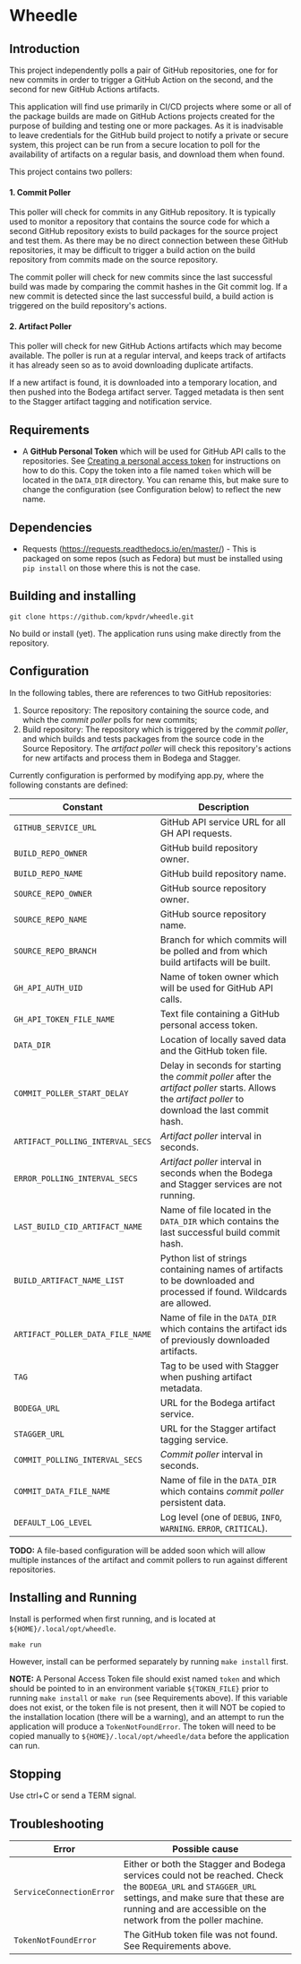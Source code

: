 # Wheedle

## Introduction
This project independently polls a pair of GitHub repositories, one for for new commits in order to
trigger a GitHub Action on the second, and the second for new GitHub Actions artifacts.

This application will find use primarily in CI/CD projects where some or all of the package
builds are made on GitHub Actions projects created for the purpose of building and testing
one or more packages. As it is inadvisable to leave credentials for the GitHub build project to
notify a private or secure system, this project can be run from a secure location to poll for
the availability of artifacts on a regular basis, and download them when found.

This project contains two pollers:

#### 1. Commit Poller
This poller will check for commits in any GitHub repository. It is typically used to monitor a
repository that contains the source code for which a second GitHub repository exists to build
packages for the source project and test them. As there may be no direct connection between these
GitHub repositories, it may be difficult to trigger a build action on the build repository from
commits made on the source repository.

The commit poller will check for new commits since the last successful build was made by
comparing the commit hashes in the Git commit log. If a new commit is detected since the last
successful build, a build action is triggered on the build repository's actions.

#### 2. Artifact Poller
This poller will check for new GitHub Actions artifacts which may become available. The poller is
run at a regular interval, and keeps track of artifacts it has already seen so as to avoid
downloading duplicate artifacts.

If a new artifact is found, it is downloaded into a temporary location, and then pushed into the
Bodega artifact server. Tagged metadata is then sent to the Stagger artifact tagging and
notification service.

## Requirements
- A **GitHub Personal Token** which will be used for GitHub API calls to the repositories. See
[Creating a personal access token](https://docs.github.com/en/free-pro-team@latest/github/authenticating-to-github/creating-a-personal-access-token)
for instructions on how to do this. Copy the token into a file named `token` which will be located
in the `DATA_DIR` directory. You can rename this, but make sure to change the configuration
(see Configuration below) to reflect the new name.

## Dependencies
- Requests (https://requests.readthedocs.io/en/master/) - This is packaged on some repos (such as
  Fedora) but must be installed using `pip install` on those where this is not the case.

## Building and installing
```
git clone https://github.com/kpvdr/wheedle.git
```
No build or install (yet). The application runs using make directly from the repository.

## Configuration
In the following tables, there are references to two GitHub repositories:
1. Source repository: The repository containing the source code, and which the *commit poller* polls
   for new commits;
2. Build repository: The repository which is triggered by the *commit poller*, and which builds
   and tests packages from the source code in the Source Repository. The *artifact poller* will
   check this repository's actions for new artifacts and process them in Bodega and Stagger.

Currently configuration is performed by modifying app.py, where the following constants are
defined:

Constant | Description
---------|------------
`GITHUB_SERVICE_URL` |  GitHub API service URL for all GH API requests.
`BUILD_REPO_OWNER` | GitHub build repository owner.
`BUILD_REPO_NAME` | GitHub build repository name.
`SOURCE_REPO_OWNER` | GitHub source repository owner.
`SOURCE_REPO_NAME` | GitHub source repository name.
`SOURCE_REPO_BRANCH` | Branch for which commits will be polled and from which build artifacts will be built.
`GH_API_AUTH_UID` | Name of token owner which will be used for GitHub API calls.
`GH_API_TOKEN_FILE_NAME` | Text file containing a GitHub personal access token.
`DATA_DIR` | Location of locally saved data and the GitHub token file.
`COMMIT_POLLER_START_DELAY` | Delay in seconds for starting the *commit poller* after the *artifact poller* starts. Allows the *artifact poller* to download the last commit hash.
`ARTIFACT_POLLING_INTERVAL_SECS` | *Artifact poller* interval in seconds.
`ERROR_POLLING_INTERVAL_SECS` | *Artifact poller* interval in seconds when the Bodega and Stagger services are not running.
`LAST_BUILD_CID_ARTIFACT_NAME` | Name of file located in the `DATA_DIR` which contains the last successful build commit hash.
`BUILD_ARTIFACT_NAME_LIST` | Python list of strings containing names of artifacts to be downloaded and processed if found. Wildcards are allowed.
`ARTIFACT_POLLER_DATA_FILE_NAME` | Name of file in the `DATA_DIR` which contains the artifact ids of previously downloaded artifacts.
`TAG` | Tag to be used with Stagger when pushing artifact metadata.
`BODEGA_URL` | URL for the Bodega artifact service.
`STAGGER_URL` | URL for the Stagger artifact tagging service.
`COMMIT_POLLING_INTERVAL_SECS` | *Commit poller* interval in seconds.
`COMMIT_DATA_FILE_NAME` | Name of file in the `DATA_DIR` which contains *commit poller* persistent data.
`DEFAULT_LOG_LEVEL` | Log level (one of `DEBUG`, `INFO`, `WARNING`. `ERROR`, `CRITICAL`).

**TODO:** A file-based configuration will be added soon which will allow multiple instances of the artifact
and commit pollers to run against different repositories.

## Installing and Running
Install is performed when first running, and is located at `${HOME}/.local/opt/wheedle`.
```
make run
```
However, install can be performed separately by running `make install` first.

**NOTE:** A Personal Access Token file should exist named `token` and which should be pointed to in
an environment variable `${TOKEN_FILE}` prior to running `make install` or `make run` (see
Requirements above). If this variable does not exist, or the token file is not present, then it will
NOT be copied to the installation location (there will be a warning), and an attempt to run the
application will produce a `TokenNotFoundError`. The token will need to be copied manually to
`${HOME}/.local/opt/wheedle/data` before the application can run.

## Stopping
Use ctrl+C or send a TERM signal.

## Troubleshooting
Error | Possible cause
------|---------------
`ServiceConnectionError` | Either or both the Stagger and Bodega services could not be reached. Check the `BODEGA_URL` and `STAGGER_URL` settings, and make sure that these are running and are accessible on the network from the poller machine.
`TokenNotFoundError` | The GitHub token file was not found. See Requirements above.
